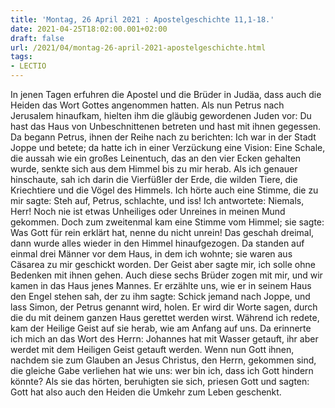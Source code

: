 ```yaml
---
title: 'Montag, 26 April 2021 : Apostelgeschichte 11,1-18.'
date: 2021-04-25T18:02:00.001+02:00
draft: false
url: /2021/04/montag-26-april-2021-apostelgeschichte.html
tags: 
- LECTIO
---
```


In jenen Tagen erfuhren die Apostel und die Brüder in Judäa, dass auch die Heiden das Wort Gottes angenommen hatten. Als nun Petrus nach Jerusalem hinaufkam, hielten ihm die gläubig gewordenen Juden vor: Du hast das Haus von Unbeschnittenen betreten und hast mit ihnen gegessen. Da begann Petrus, ihnen der Reihe nach zu berichten: Ich war in der Stadt Joppe und betete; da hatte ich in einer Verzückung eine Vision: Eine Schale, die aussah wie ein großes Leinentuch, das an den vier Ecken gehalten wurde, senkte sich aus dem Himmel bis zu mir herab. Als ich genauer hinschaute, sah ich darin die Vierfüßler der Erde, die wilden Tiere, die Kriechtiere und die Vögel des Himmels. Ich hörte auch eine Stimme, die zu mir sagte: Steh auf, Petrus, schlachte, und iss! Ich antwortete: Niemals, Herr! Noch nie ist etwas Unheiliges oder Unreines in meinen Mund gekommen. Doch zum zweitenmal kam eine Stimme vom Himmel; sie sagte: Was Gott für rein erklärt hat, nenne du nicht unrein! Das geschah dreimal, dann wurde alles wieder in den Himmel hinaufgezogen. Da standen auf einmal drei Männer vor dem Haus, in dem ich wohnte; sie waren aus Cäsarea zu mir geschickt worden. Der Geist aber sagte mir, ich solle ohne Bedenken mit ihnen gehen. Auch diese sechs Brüder zogen mit mir, und wir kamen in das Haus jenes Mannes. Er erzählte uns, wie er in seinem Haus den Engel stehen sah, der zu ihm sagte: Schick jemand nach Joppe, und lass Simon, der Petrus genannt wird, holen. Er wird dir Worte sagen, durch die du mit deinem ganzen Haus gerettet werden wirst. Während ich redete, kam der Heilige Geist auf sie herab, wie am Anfang auf uns. Da erinnerte ich mich an das Wort des Herrn: Johannes hat mit Wasser getauft, ihr aber werdet mit dem Heiligen Geist getauft werden. Wenn nun Gott ihnen, nachdem sie zum Glauben an Jesus Christus, den Herrn, gekommen sind, die gleiche Gabe verliehen hat wie uns: wer bin ich, dass ich Gott hindern könnte? Als sie das hörten, beruhigten sie sich, priesen Gott und sagten: Gott hat also auch den Heiden die Umkehr zum Leben geschenkt.